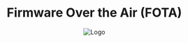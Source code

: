 <h1 align="center"> Firmware Over the Air (FOTA)</h1>
<div align="center">
  
![Logo](https://fortecloud.com/wp-content/uploads/2023/08/Asset-6-1.png)
</div>
